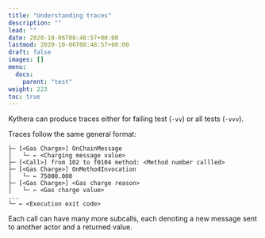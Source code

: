 ```yaml
---
title: "Understanding traces"
description: ""
lead: ""
date: 2020-10-06T08:48:57+00:00
lastmod: 2020-10-06T08:48:57+00:00
draft: false
images: []
menu:
  docs:
    parent: "test"
weight: 223
toc: true
---
```


Kythera can produce traces either for failing test (`-vv`) or all tests (`-vvv`).

Traces follow the same general format:
```shell
├─ [<Gas Charge>] OnChainMessage
│   └─ ← <Charging message value>
├─ [<Call>] from 102 to f0104 method: <Method number callled>
├─ [<Gas Charge>] OnMethodInvocation
│   └─ ← 75000.000
├─ [<Gas Charge>] <Gas charge reason>
│   └─ ← <Gas charge value>
...
└─ ← <Execution exit code>
```

Each call can have many more subcalls, each denoting a new message sent to another actor and a returned value.